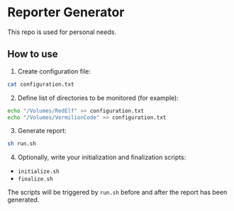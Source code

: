 # Reporter Generator

This repo is used for personal needs.

## How to use

1. Create configuration file:

```bash
cat configuration.txt
```   

2. Define list of directories to be monitored (for example):

```bash
echo "/Volumes/RedElf" >> configuration.txt
echo "/Volumes/VermilionCode" >> configuration.txt
```

3. Generate report:

```bash
sh run.sh
```

4. Optionally, write your initialization and finalization scripts: 

- `initialize.sh`   
- `finalize.sh`

The scripts will be triggered by `run.sh` before and after the report has been generated.